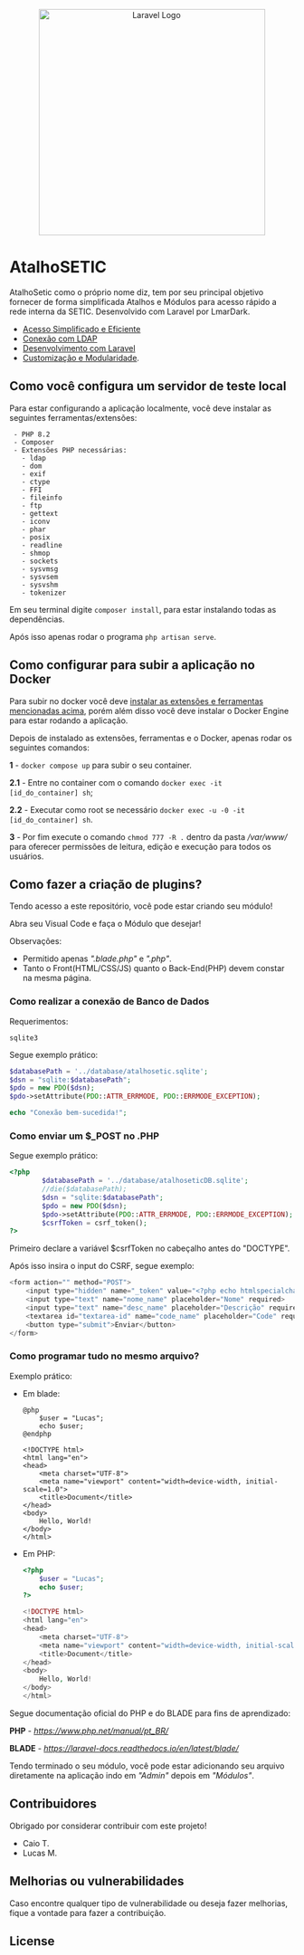 <p align="center"><a href="https://laravel.com" target="_blank"><img src="https://raw.githubusercontent.com/laravel/art/master/logo-lockup/5%20SVG/2%20CMYK/1%20Full%20Color/laravel-logolockup-cmyk-red.svg" width="400" alt="Laravel Logo"></a></p>

<!--<p align="center">
<a href="https://github.com/laravel/framework/actions"><img src="https://github.com/laravel/framework/workflows/tests/badge.svg" alt="Build Status"></a>
<a href="https://packagist.org/packages/laravel/framework"><img src="https://img.shields.io/packagist/dt/laravel/framework" alt="Total Downloads"></a>
<a href="https://packagist.org/packages/laravel/framework"><img src="https://img.shields.io/packagist/v/laravel/framework" alt="Latest Stable Version"></a>
<a href="https://packagist.org/packages/laravel/framework"><img src="https://img.shields.io/packagist/l/laravel/framework" alt="License"></a>
</p>-->


# AtalhoSETIC

AtalhoSetic como o próprio nome diz, tem por seu principal objetivo fornecer de forma simplificada Atalhos e Módulos para acesso rápido a rede interna da SETIC. Desenvolvido com Laravel por LmarDark.

- [Acesso Simplificado e Eficiente](#)
- [Conexão com LDAP](#)
- [Desenvolvimento com Laravel](#)
- [Customização e Modularidade](#como-fazer-a-criação-de-plugins).


## Como você configura um servidor de teste local

Para estar configurando a aplicação localmente, você deve instalar as seguintes ferramentas/extensões:
```
 - PHP 8.2
 - Composer
 - Extensões PHP necessárias:
   - ldap
   - dom
   - exif
   - ctype
   - FFI
   - fileinfo
   - ftp
   - gettext
   - iconv
   - phar
   - posix
   - readline
   - shmop
   - sockets
   - sysvmsg
   - sysvsem
   - sysvshm
   - tokenizer
   ```

Em seu terminal digite ```composer install```, para estar instalando todas as dependências.

Após isso apenas rodar o programa ```php artisan serve```.

## Como configurar para subir a aplicação no Docker

Para subir no docker você deve [instalar as extensões e ferramentas mencionadas acima](#como-você-configura-um-servidor-de-teste-local), porém além disso você deve instalar o Docker Engine para estar rodando a aplicação.

Depois de instalado as extensões, ferramentas e o Docker, apenas rodar os seguintes comandos:

**1** - ```docker compose up``` para subir o seu container.

**2.1** - Entre no container com o comando ```docker exec -it [id_do_container] sh```;

**2.2** - Executar como root se necessário ```docker exec -u -0 -it [id_do_container] sh```.

**3** - Por fim execute o comando ```chmod 777 -R .``` dentro da pasta */var/www/* para oferecer permissões de leitura, edição e execução para todos os usuários.

## Como fazer a criação de plugins?

Tendo acesso a este repositório, você pode estar criando seu módulo!

Abra seu Visual Code e faça o Módulo que desejar!

Observações:

- Permitido apenas *".blade.php"* e *".php"*.
- Tanto o Front(HTML/CSS/JS) quanto o Back-End(PHP) devem constar na mesma página.

### Como realizar a conexão de Banco de Dados

Requerimentos:
```
sqlite3
```

Segue exemplo prático:

```php
$databasePath = '../database/atalhosetic.sqlite';
$dsn = "sqlite:$databasePath"; 
$pdo = new PDO($dsn);
$pdo->setAttribute(PDO::ATTR_ERRMODE, PDO::ERRMODE_EXCEPTION);

echo "Conexão bem-sucedida!";
```


### Como enviar um $_POST no .PHP

Segue exemplo prático:

```php
<?php
        $databasePath = '../database/atalhoseticDB.sqlite';
        //die($databasePath);
        $dsn = "sqlite:$databasePath";
        $pdo = new PDO($dsn);
        $pdo->setAttribute(PDO::ATTR_ERRMODE, PDO::ERRMODE_EXCEPTION);
        $csrfToken = csrf_token();
?>
```

Primeiro declare a variável $csrfToken no cabeçalho antes do "DOCTYPE".

Após isso insira o input do CSRF, segue exemplo:

```php
<form action="" method="POST">
    <input type="hidden" name="_token" value="<?php echo htmlspecialchars($csrfToken, ENT_QUOTES, 'UTF-8'); ?>">
    <input type="text" name="nome_name" placeholder="Nome" required>
    <input type="text" name="desc_name" placeholder="Descrição" required>
    <textarea id="textarea-id" name="code_name" placeholder="Code" required></textarea>
    <button type="submit">Enviar</button>
</form>
```


### Como programar tudo no mesmo arquivo?

Exemplo prático:
 - Em blade:

    ```blade
    @php
        $user = "Lucas";
        echo $user;
    @endphp
    
    <!DOCTYPE html>
    <html lang="en">
    <head>
        <meta charset="UTF-8">
        <meta name="viewport" content="width=device-width, initial-scale=1.0">
        <title>Document</title>
    </head>
    <body>
        Hello, World!
    </body>
    </html>
    ```

- Em PHP:

    ```php
    <?php
        $user = "Lucas";
        echo $user;
    ?>

    <!DOCTYPE html>
    <html lang="en">
    <head>
        <meta charset="UTF-8">
        <meta name="viewport" content="width=device-width, initial-scale=1.0">
        <title>Document</title>
    </head>
    <body>
        Hello, World!
    </body>
    </html>
    ```

Segue documentação oficial do PHP e do BLADE para fins de aprendizado:

**PHP** - *https://www.php.net/manual/pt_BR/*

**BLADE** - *https://laravel-docs.readthedocs.io/en/latest/blade/*

Tendo terminado o seu módulo, você pode estar adicionando seu arquivo diretamente na aplicação indo em *"Admin"* depois em *"Módulos"*.


## Contribuidores

Obrigado por considerar contribuir com este projeto!
- Caio T.
- Lucas M.


## Melhorias ou vulnerabilidades

Caso encontre qualquer tipo de vulnerabilidade ou deseja fazer melhorias, fique a vontade para fazer a contribuição.


## License

 
